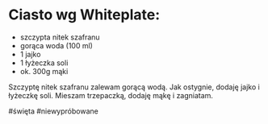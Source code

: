 # Ciasto wg Whiteplate:
- szczypta nitek szafranu
- gorąca woda (100 ml)
- 1 jajko
- 1 łyżeczka soli
- ok. 300g mąki

Szczyptę nitek szafranu zalewam gorącą wodą. Jak ostygnie, dodaję jajko i łyżeczkę soli. Mieszam trzepaczką, dodaję mąkę i zagniatam.

#święta #niewypróbowane 